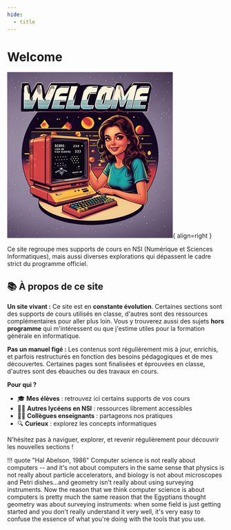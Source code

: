 ```yaml
---
hide:
  - title
---
```


# Welcome

![](welcom3.png){ align=right }

Ce site regroupe mes supports de cours en NSI (Numérique et Sciences Informatiques), mais aussi diverses explorations qui dépassent le cadre strict du programme officiel.

## 📚 À propos de ce site

**Un site vivant :** Ce site est en **constante évolution**. Certaines sections sont des supports de cours utilisés en classe, d'autres sont des ressources complémentaires pour aller plus loin. Vous y trouverez aussi des sujets **hors programme** qui m'intéressent ou que j'estime utiles pour la formation générale en informatique.

**Pas un manuel figé :** Les contenus sont régulièrement mis à jour, enrichis, et parfois restructurés en fonction des besoins pédagogiques et de mes découvertes. Certaines pages sont finalisées et éprouvées en classe, d'autres sont des ébauches ou des travaux en cours.

**Pour qui ?**

- 🎓 **Mes élèves** : retrouvez ici certains supports de vos cours
- 👨‍🎓 **Autres lycéens en NSI** : ressources librement accessibles
- 👨‍🏫 **Collègues enseignants** : partageons nos pratiques
- 🔍 **Curieux** : explorez les concepts informatiques

N'hésitez pas à naviguer, explorer, et revenir régulièrement pour découvrir les nouvelles sections !


!!! quote "Hal Abelson, 1986"
    Computer science is not really about computers -- and it's not about computers in the same sense that physics is not really about particle accelerators, and biology is not about microscopes and Petri dishes...and geometry isn't really about using surveying instruments. Now the reason that we think computer science is about computers is pretty much the same reason that the Egyptians thought geometry was about surveying instruments: when some field is just getting started and you don't really understand it very well, it's very easy to confuse the essence of what you're doing with the tools that you use.
